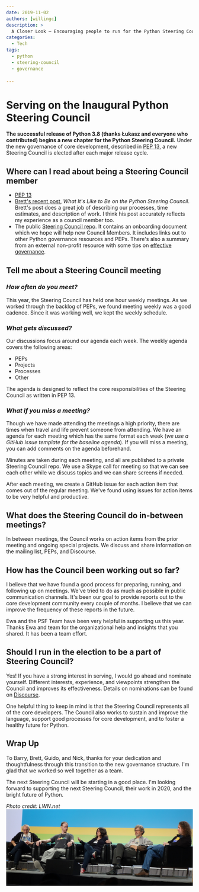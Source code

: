 ```yaml
---
date: 2019-11-02
authors: [willingc]
description: >
  A Closer Look – Encouraging people to run for the Python Steering Council and offer insight on being a Steering Council member.
categories:
  - Tech
tags:
  - python
  - steering-council
  - governance

---
```


# Serving on the Inaugural Python Steering Council

**The successful release of Python 3.8 (thanks Łukasz and everyone who contributed) begins a new chapter for the
Python Steering Council.** Under the new governance of core development, described in
[PEP 13](https://www.python.org/dev/peps/pep-0013/#electing-the-council), a new Steering
Council is elected after each major release cycle.
<!-- more -->
## Where can I read about being a Steering Council member

- [PEP 13](https://www.python.org/dev/peps/pep-0013)
- [Brett's recent post](https://snarky.ca/what-its-like-to-be-on-the-python-steering-council/),
  _What It's Like to Be on the Python Steering Council_. Brett's post does a great job of describing our processes,
  time estimates, and description of work. I think his post accurately reflects my experience as a council member too.
- The public [Steering Council repo](https://github.com/python/steering-council#steering-council). It contains an
  onboarding document which we hope will help new Council Members. It includes links out to other Python governance
  resources and PEPs. There's also a summary from an external non-profit resource with some tips on
  [effective governance](https://github.com/python/steering-council/blob/master/process/best-practices.md).

## Tell me about a Steering Council meeting

### _How often do you meet?_

This year, the Steering Council has held one hour weekly meetings. As we worked through the backlog of PEPs, we
found meeting weekly was a good cadence. Since it was working well, we kept the weekly schedule.

### _What gets discussed?_

Our discussions focus around our agenda each week. The weekly agenda covers the following areas:

- PEPs
- Projects
- Processes
- Other

The agenda is designed to reflect the core responsibilities of the Steering Council as written in PEP 13.

### _What if you miss a meeting?_

Though we have made attending the meetings a high priority, there are times when travel and life prevent someone from
attending. We have an agenda for each meeting which has the same format each week (_we use a GitHub issue template for
the baseline agenda_). If you will miss a meeting, you can add comments on the agenda beforehand.

Minutes are taken during each meeting, and all are published to a private Steering Council repo. We use a Skype call
for meeting so that we can see each other while we discuss topics and we can share screens if needed.

After each meeting, we create a GitHub issue for each action item that comes out of the regular
meeting. We've found using issues for action items to be very helpful and productive.

## What does the Steering Council do in-between meetings?

In between meetings, the Council works on action items from the prior meeting and ongoing special projects. We discuss
and share information on the mailing list, PEPs, and Discourse.

## How has the Council been working out so far?

I believe that we have found a good process for preparing, running, and following up on meetings. We've tried to do as
much as possible in public communication channels. It's been our goal to provide reports out to the core development
community every couple of months. I believe that we can improve the frequency of these reports in the future.

Ewa and the PSF Team have been very helpful in supporting us this year. Thanks Ewa and team for the organizational help
and insights that you shared. It has been a team effort.

## Should I run in the election to be a part of Steering Council?

Yes! If you have a strong interest in serving, I would go ahead and nominate yourself. Different interests,
experience, and viewpoints strengthen the Council and improves its effectiveness. Details on nominations can be
found on [Discourse](https://discuss.python.org/t/about-the-steering-council-nominations-category/2459).

One helpful thing to keep in mind is that the Steering Council represents all of the
core developers. The Council also works to sustain and improve the language, support good
processes for core development, and to foster a healthy future for Python.

## Wrap Up

To Barry, Brett, Guido, and Nick, thanks for your dedication and thoughtfulness through this transition to the new
governance structure. I'm glad that we worked so well together as a team.

The next Steering Council will be starting in a good place. I'm looking forward to supporting the next Steering Council,
their work in 2020, and the bright future of Python.

_Photo credit: LWN.net_
![Python Steering Council](../../../assets/images/2019/pycon-psc.jpg)
